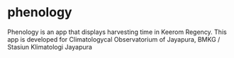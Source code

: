 # phenology
Phenology is an app that displays harvesting time in Keerom Regency. This app is developed for Climatologycal Observatorium of Jayapura, BMKG / Stasiun Klimatologi Jayapura
